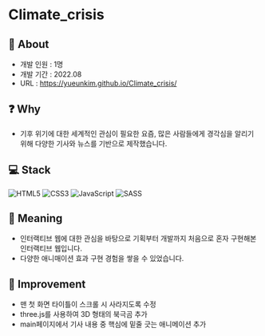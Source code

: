 # Climate_crisis

## 📑 About
* 개발 인원 : 1명
* 개발 기간 : 2022.08
* URL : https://yueunkim.github.io/Climate_crisis/

## ❓ Why
* 기후 위기에 대한 세계적인 관심이 필요한 요즘, 많은 사람들에게 경각심을 알리기 위해 다양한 기사와 뉴스를 기반으로 제작했습니다.  

## 💻 Stack
![HTML5](https://img.shields.io/badge/html5-%23E34F26.svg?style=for-the-badge&logo=html5&logoColor=white)
![CSS3](https://img.shields.io/badge/css3-%231572B6.svg?style=for-the-badge&logo=css3&logoColor=white)
![JavaScript](https://img.shields.io/badge/javascript-%23323330.svg?style=for-the-badge&logo=javascript&logoColor=%23F7DF1E)
![SASS](https://img.shields.io/badge/SASS-hotpink.svg?style=for-the-badge&logo=SASS&logoColor=white)

## 🔎 Meaning
* 인터랙티브 웹에 대한 관심을 바탕으로 기획부터 개발까지 처음으로 혼자 구현해본 인터랙티브 웹입니다.
* 다양한 애니매이션 효과 구현 경험을 쌓을 수 있었습니다. 

## 🔨 Improvement
* 맨 첫 화면 타이틀이 스크롤 시 사라지도록 수정
* three.js를 사용하여 3D 형태의 북극곰 추가
* main페이지에서 기사 내용 중 핵심에 밑줄 긋는 애니메이션 추가
